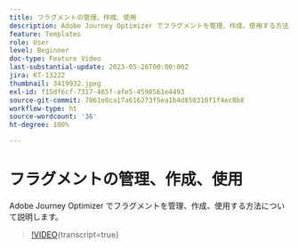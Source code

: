 ```yaml
---
title: フラグメントの管理、作成、使用
description: Adobe Journey Optimizer でフラグメントを管理、作成、使用する方法について説明します。
feature: Templates
role: User
level: Beginner
doc-type: Feature Video
last-substantial-update: 2023-05-26T00:00:00Z
jira: KT-13222
thumbnail: 3419932.jpeg
exl-id: f15df6cf-7317-465f-afe5-4590561e4493
source-git-commit: 7861e0ca17a616273f5ea1b4d850310f1f4ec8b8
workflow-type: ht
source-wordcount: '36'
ht-degree: 100%

---
```


# フラグメントの管理、作成、使用

Adobe Journey Optimizer でフラグメントを管理、作成、使用する方法について説明します。

>[!VIDEO](https://video.tv.adobe.com/v/3419932/?learn=on){transcript=true}
